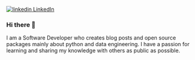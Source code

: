 <p>
  <a href="https://www.linkedin.com/in/mert-karabulut-1b0616127?lipi=urn%3Ali%3Apage%3Ad_flagship3_profile_view_base_contact_details%3BlaiRj8ulQHGWW912M7xvWA%3D%3D" rel="nofollow noreferrer">
    <img src="https://i.stack.imgur.com/gVE0j.png" alt="linkedin"> LinkedIn
  </a>
</p>



### Hi there 👋

<!--
**mertkarabulutt/mertkarabulutt** is a ✨ _special_ ✨ repository because its `README.md` (this file) appears on your GitHub profile.

Here are some ideas to get you started:

- 🔭 I’m currently working on Software Automation projects
- 🌱 I’m currently learning Data Science and Machine Learning
- 👯 I’m looking to collaborate on ...
- 🤔 I’m looking for help with ...
- 💬 Ask me about ...
- 📫 How to reach me: ...
- 😄 Pronouns: ...
- ⚡ Fun fact: ...
-->

I am a Software Developer who creates blog posts and open source packages mainly about python and data engineering. I have a passion for learning and sharing my knowledge with others as public as possible. 
